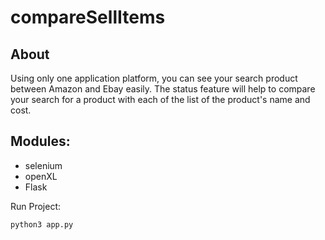 # compareSellItems



## About
Using only one application platform, you can see your search product between Amazon and Ebay easily. The status feature will help to compare your search for a product with each of the list of the product's name and cost.


## Modules: 

* selenium 
* openXL
*  Flask


Run Project: 

```
python3 app.py
```



